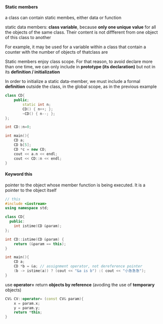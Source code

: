 #### Static members

a class can contain static membes, either data or function

static data members: **class variable**, because **only one unique value** for all the objects of the same class. Their content is not diffferent from one object of this class to another



For example, it may be used for a variable within a class that contain a counter with the number of objects of thatclass are 

Static members enjoy class scope. For that reason, to avoid declare more than one time, we can only include in **prototype (its declaration)** but not in its **definition / initialization**

In order to initialize a static data-member, we must include a formal **definition** outside the class, in the global scope, as in the previous example

```C++
class CD{
    public;
  		static int n;
  		CD() { n++; };
  		~CD() { n--; };
};

int CD::n=0;

int main(){
    CD a; 
  	CD b[5];
  	CD *c = new CD;
  	cout << a.n << endl;
  	cout << CD::n << endl;
}
```





#### Keyword this

pointer to the object whose member function is being executed. It is a pointer to the object itself

```C++
// this
#include <iostream>
using namespace std;

class CD{
  public:
  	int istime(CD &param); 
};

int CD::istime(CD &param) {
    return (&param == this);
}

int main(){
    CD a;
  	CD *b = &a; // assignment operator, not dereference pointer
  	(b -> istime(a)) ? (cout << "&a is b") :( cout << "小急急急");
}
```



use **operator=** return **objects by reference** (avoding the use of **temporary** objects)

```C++
CV& CV::operator= (const CV& param){
    x = param.x;
  	y = param.y;
  	return *this;
}
```



